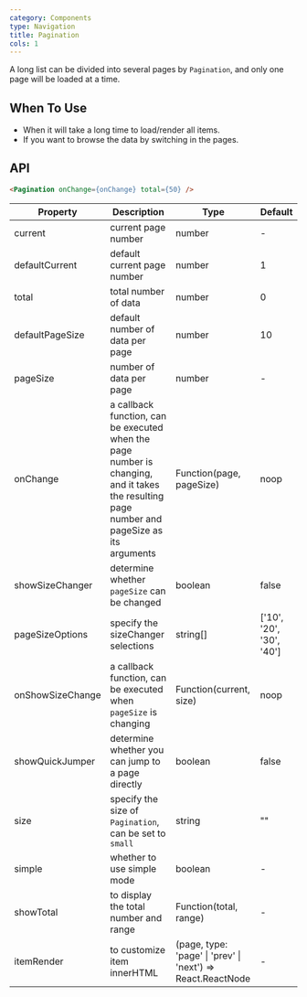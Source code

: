 ```yaml
---
category: Components
type: Navigation
title: Pagination
cols: 1
---
```


A long list can be divided into several pages by `Pagination`, and only one page will be loaded at a time.

## When To Use

- When it will take a long time to load/render all items.
- If you want to browse the data by switching in the pages.

## API

```html
<Pagination onChange={onChange} total={50} />
```

Property | Description | Type | Default
-----|-----|-----|------
current | current page number | number | -
defaultCurrent | default current page number | number | 1
total | total number of data | number | 0
defaultPageSize | default number of data per page | number | 10
pageSize | number of data per page | number | -
onChange | a callback function, can be executed when the page number is changing, and it takes the resulting page number and pageSize as its arguments | Function(page, pageSize) | noop
showSizeChanger | determine whether `pageSize` can be changed | boolean | false
pageSizeOptions | specify the sizeChanger selections | string[] | ['10', '20', '30', '40']
onShowSizeChange | a callback function, can be executed when `pageSize` is changing | Function(current, size) | noop
showQuickJumper | determine whether you can jump to a page directly | boolean | false
size | specify the size of `Pagination`, can be set to `small` | string | ""
simple | whether to use simple mode | boolean | -
showTotal | to display the total number and range | Function(total, range) | -
itemRender | to customize item innerHTML | (page, type: 'page' \| 'prev' \| 'next') => React.ReactNode | - |

